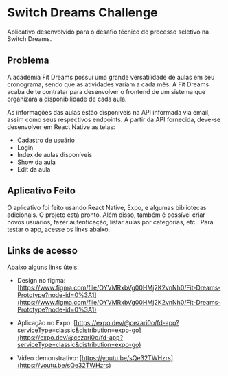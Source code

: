 # Switch Dreams Challenge

Aplicativo desenvolvido para o desafio técnico do processo seletivo na Switch Dreams.

## Problema

A academia Fit Dreams possui uma grande versatilidade de aulas em seu cronograma, sendo que as atividades variam a cada mês. A Fit Dreams acaba de te contratar para desenvolver o frontend de um sistema que organizará a disponibilidade de cada aula. 

As informações das aulas estão disponíveis na API informada via email, assim como seus respectivos endpoints. A partir da API fornecida, deve-se desenvolver em React Native as telas:

- Cadastro de usuário
- Login 
- Index de aulas disponíveis
- Show da aula
- Edit da aula

## Aplicativo Feito

O aplicativo foi feito usando React Native, Expo, e algumas bibliotecas adicionais. O projeto está pronto. Além disso, também é possível criar novos usuários, fazer autenticação, listar aulas por categorias, etc.. Para testar o app, acesse os links abaixo.

## Links de acesso

Abaixo alguns links úteis:

- Design no figma: [https://www.figma.com/file/OYVMRxbVg00HMj2K2vnNh0/Fit-Dreams-Prototype?node-id=0%3A1](https://www.figma.com/file/OYVMRxbVg00HMj2K2vnNh0/Fit-Dreams-Prototype?node-id=0%3A1)

- Aplicação no Expo: [https://expo.dev/@cezari0o/fd-app?serviceType=classic&distribution=expo-go](https://expo.dev/@cezari0o/fd-app?serviceType=classic&distribution=expo-go)

- Vídeo demonstrativo: [https://youtu.be/sQe32TWHzrs](https://youtu.be/sQe32TWHzrs)
